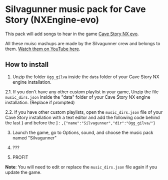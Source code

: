 # SiIvagunner music pack for Cave Story (NXEngine-evo)
This pack will add songs to hear in the game [Cave Story NX evo](https://github.com/nxengine/nxengine-evo).

All these muisc mashups are made by the Silvagunner crew and belongs to them. [Watch them on YouTube here](https://www.youtube.com/watch?v=4RtJVxJ7qH4&list=PLL0CQjrcN8D1vxrcD6Q3bbQtNKw8kdhTt).

## How to install
1. Unzip the folder `Ogg_gilva` inside the `data` folder of your Cave Story NX engine installation.

2.1. If you don't have any other custom playlist in your game, Unzip the file `music_dirs.json` inside the "data" folder of your Cave Story NX engine installation. (Replace if prompted)
   
2.2. If you have other custom playlists, open the `music_dirs.json` file of your Cave Story installation with a text editor and add the following code behind the last } and before the ] : `,{"name":"Silvagunner","dir":"Ogg_gilva/"}`

3. Launch the game, go to Options, sound, and choose the music pack named "Silvagunner"

4. ???

5. PROFIT

**Note**: You will need to edit or replace the `music_dirs.json` file again if you update the game.
